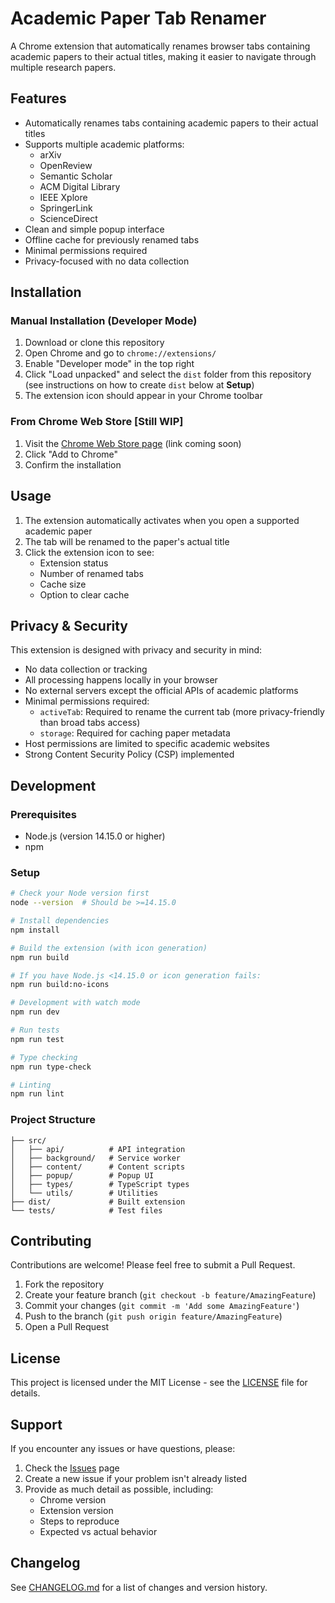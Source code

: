 # Academic Paper Tab Renamer

A Chrome extension that automatically renames browser tabs containing academic papers to their actual titles, making it easier to navigate through multiple research papers.

## Features

- Automatically renames tabs containing academic papers to their actual titles
- Supports multiple academic platforms:
  - arXiv
  - OpenReview
  - Semantic Scholar
  - ACM Digital Library
  - IEEE Xplore
  - SpringerLink
  - ScienceDirect
- Clean and simple popup interface
- Offline cache for previously renamed tabs
- Minimal permissions required
- Privacy-focused with no data collection

## Installation

### Manual Installation (Developer Mode)
1. Download or clone this repository
2. Open Chrome and go to `chrome://extensions/`
3. Enable "Developer mode" in the top right
4. Click "Load unpacked" and select the `dist` folder from this repository (see instructions on how to create `dist` below at **Setup**)
5. The extension icon should appear in your Chrome toolbar

### From Chrome Web Store **[Still WIP]**
1. Visit the [Chrome Web Store page](#) (link coming soon)
2. Click "Add to Chrome"
3. Confirm the installation

## Usage

1. The extension automatically activates when you open a supported academic paper
2. The tab will be renamed to the paper's actual title
3. Click the extension icon to see:
   - Extension status
   - Number of renamed tabs
   - Cache size
   - Option to clear cache

## Privacy & Security

This extension is designed with privacy and security in mind:

- No data collection or tracking
- All processing happens locally in your browser
- No external servers except the official APIs of academic platforms
- Minimal permissions required:
  - `activeTab`: Required to rename the current tab (more privacy-friendly than broad tabs access)
  - `storage`: Required for caching paper metadata
- Host permissions are limited to specific academic websites
- Strong Content Security Policy (CSP) implemented

## Development

### Prerequisites
- Node.js (version 14.15.0 or higher)
- npm

### Setup
```bash
# Check your Node version first
node --version  # Should be >=14.15.0

# Install dependencies
npm install

# Build the extension (with icon generation)
npm run build

# If you have Node.js <14.15.0 or icon generation fails:
npm run build:no-icons

# Development with watch mode
npm run dev

# Run tests
npm run test

# Type checking
npm run type-check

# Linting
npm run lint
```

### Project Structure
```
├── src/
│   ├── api/          # API integration
│   ├── background/   # Service worker
│   ├── content/      # Content scripts
│   ├── popup/        # Popup UI
│   ├── types/        # TypeScript types
│   └── utils/        # Utilities
├── dist/             # Built extension
└── tests/            # Test files
```

## Contributing

Contributions are welcome! Please feel free to submit a Pull Request.

1. Fork the repository
2. Create your feature branch (`git checkout -b feature/AmazingFeature`)
3. Commit your changes (`git commit -m 'Add some AmazingFeature'`)
4. Push to the branch (`git push origin feature/AmazingFeature`)
5. Open a Pull Request

## License

This project is licensed under the MIT License - see the [LICENSE](LICENSE) file for details.

## Support

If you encounter any issues or have questions, please:
1. Check the [Issues](https://github.com/joanvelja/arxiv_extension/issues) page
2. Create a new issue if your problem isn't already listed
3. Provide as much detail as possible, including:
   - Chrome version
   - Extension version
   - Steps to reproduce
   - Expected vs actual behavior

## Changelog

See [CHANGELOG.md](CHANGELOG.md) for a list of changes and version history. 
